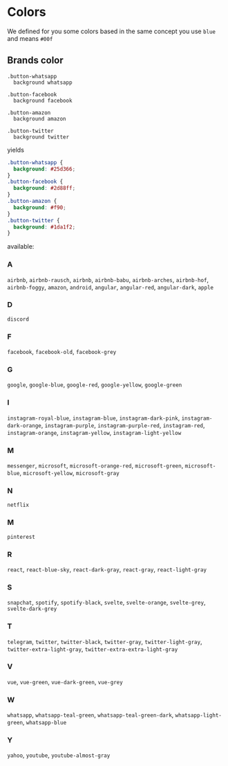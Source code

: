 # Colors

We defined for you some colors based in the same concept you use `blue` and means `#00f`

## Brands color

```stylus
.button-whatsapp
  background whatsapp

.button-facebook
  background facebook

.button-amazon
  background amazon

.button-twitter
  background twitter
```

yields

```css
.button-whatsapp {
  background: #25d366;
}
.button-facebook {
  background: #2d88ff;
}
.button-amazon {
  background: #f90;
}
.button-twitter {
  background: #1da1f2;
}
```

available:

### A

`airbnb`, `airbnb-rausch`, `airbnb`, `airbnb-babu`, `airbnb-arches`, `airbnb-hof`,
`airbnb-foggy`, `amazon`, `android`, `angular`, `angular-red`, `angular-dark`, `apple`

### D

`discord`

### F

`facebook`, `facebook-old`, `facebook-grey`

### G

`google`, `google-blue`, `google-red`, `google-yellow`, `google-green`

### I

`instagram-royal-blue`, `instagram-blue`, `instagram-dark-pink`, `instagram-dark-orange`,
`instagram-purple`, `instagram-purple-red`, `instagram-red`, `instagram-orange`,
`instagram-yellow`, `instagram-light-yellow`

### M

`messenger`, `microsoft`, `microsoft-orange-red`, `microsoft-green`, `microsoft-blue`,
`microsoft-yellow`, `microsoft-gray`

### N

`netflix`

### M

`pinterest`

### R

`react`, `react-blue-sky`, `react-dark-gray`, `react-gray`, `react-light-gray`

### S

`snapchat`, `spotify`, `spotify-black`, `svelte`, `svelte-orange`, `svelte-grey`,
`svelte-dark-grey`

### T

`telegram`, `twitter`, `twitter-black`, `twitter-gray`, `twitter-light-gray`,
`twitter-extra-light-gray`, `twitter-extra-extra-light-gray`

### V

`vue`, `vue-green`, `vue-dark-green`, `vue-grey`

### W

`whatsapp`, `whatsapp-teal-green`, `whatsapp-teal-green-dark`, `whatsapp-light-green`,
`whatsapp-blue`

### Y

`yahoo`, `youtube`, `youtube-almost-gray`

